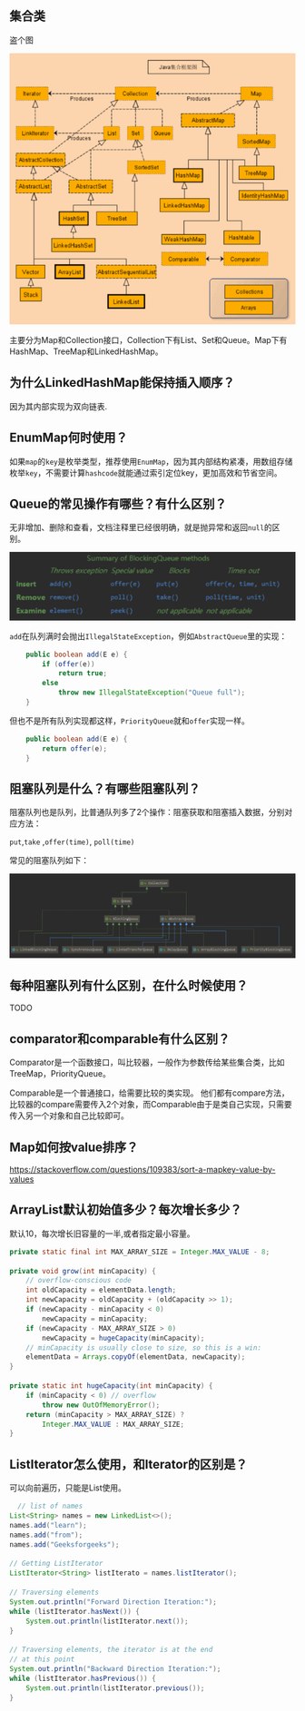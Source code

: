 ## 集合类
盗个图

![java-collection](./images/01-java-colllection.png)

主要分为Map和Collection接口，Collection下有List、Set和Queue。Map下有HashMap、TreeMap和LinkedHashMap。

## 为什么LinkedHashMap能保持插入顺序？
因为其内部实现为双向链表.

## EnumMap何时使用？

如果`map`的`key`是枚举类型，推荐使用`EnumMap`，因为其内部结构紧凑，用数组存储枚举`key`，不需要计算`hashcode`就能通过索引定位key，更加高效和节省空间。

## Queue的常见操作有哪些？有什么区别？

无非增加、删除和查看，文档注释里已经很明确，就是抛异常和返回`null`的区别。

![queue](./images/01-queue.png)

`add`在队列满时会抛出`IllegalStateException`，例如`AbstractQueue`里的实现：

```java
    public boolean add(E e) {
        if (offer(e))
            return true;
        else
            throw new IllegalStateException("Queue full");
    }
```

但也不是所有队列实现都这样，`PriorityQueue`就和`offer`实现一样。

```java
    public boolean add(E e) {
        return offer(e);
    }
```

## 阻塞队列是什么？有哪些阻塞队列？

阻塞队列也是队列，比普通队列多了2个操作：阻塞获取和阻塞插入数据，分别对应方法：

`put`,`take` ,`offer(time)`, `poll(time)`

常见的阻塞队列如下：

![block-queue](./images/01-blobk-queue.png)

## 每种阻塞队列有什么区别，在什么时候使用？

TODO

## comparator和comparable有什么区别？
Comparator是一个函数接口，叫比较器，一般作为参数传给某些集合类，比如TreeMap，PriorityQueue。

Comparable是一个普通接口，给需要比较的类实现。
他们都有compare方法，比较器的compare需要传入2个对象，而Comparable由于是类自己实现，只需要传入另一个对象和自己比较即可。

## Map如何按value排序？
https://stackoverflow.com/questions/109383/sort-a-mapkey-value-by-values

## ArrayList默认初始值多少？每次增长多少？
默认10，每次增长旧容量的一半,或者指定最小容量。

```java
private static final int MAX_ARRAY_SIZE = Integer.MAX_VALUE - 8;

private void grow(int minCapacity) {
    // overflow-conscious code
    int oldCapacity = elementData.length;
    int newCapacity = oldCapacity + (oldCapacity >> 1);
    if (newCapacity - minCapacity < 0)
        newCapacity = minCapacity;
    if (newCapacity - MAX_ARRAY_SIZE > 0)
        newCapacity = hugeCapacity(minCapacity);
    // minCapacity is usually close to size, so this is a win:
    elementData = Arrays.copyOf(elementData, newCapacity);
}

private static int hugeCapacity(int minCapacity) {
    if (minCapacity < 0) // overflow
        throw new OutOfMemoryError();
    return (minCapacity > MAX_ARRAY_SIZE) ?
        Integer.MAX_VALUE : MAX_ARRAY_SIZE;
}
```

## ListIterator怎么使用，和Iterator的区别是？

可以向前遍历，只能是List使用。

```java
  // list of names
List<String> names = new LinkedList<>();
names.add("learn");
names.add("from");
names.add("Geeksforgeeks");

// Getting ListIterator
ListIterator<String> listIterato = names.listIterator();

// Traversing elements
System.out.println("Forward Direction Iteration:");
while (listIterator.hasNext()) {
    System.out.println(listIterator.next());
}

// Traversing elements, the iterator is at the end
// at this point
System.out.println("Backward Direction Iteration:");
while (listIterator.hasPrevious()) {
    System.out.println(listIterator.previous());
}
```



